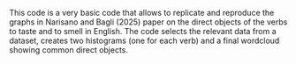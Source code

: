 This code is a very basic code that allows to replicate and reproduce the graphs in Narisano and Bagli (2025) paper on the direct objects of the verbs to taste and to smell in English. 
The code selects the relevant data from a dataset, creates two histograms (one for each verb) and a final wordcloud showing common direct objects. 
